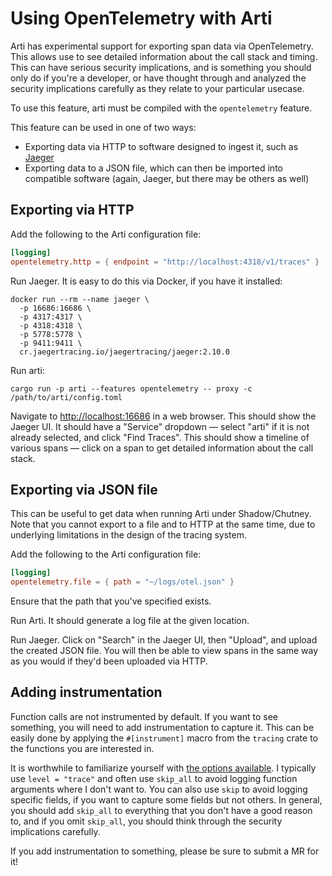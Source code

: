 # Using OpenTelemetry with Arti

Arti has experimental support for exporting span data via OpenTelemetry. This allows use to see detailed information about the call stack and timing. This can have serious security implications, and is something you should only do if you're a developer, or have thought through and analyzed the security implications carefully as they relate to your particular usecase.

To use this feature, arti must be compiled with the `opentelemetry` feature.

This feature can be used in one of two ways:

* Exporting data via HTTP to software designed to ingest it, such as [Jaeger](https://www.jaegertracing.io)
* Exporting data to a JSON file, which can then be imported into compatible software (again, Jaeger, but there may be others as well)

## Exporting via HTTP

Add the following to the Arti configuration file:

```toml
[logging]
opentelemetry.http = { endpoint = "http://localhost:4318/v1/traces" }
```

Run Jaeger. It is easy to do this via Docker, if you have it installed:

```
docker run --rm --name jaeger \
  -p 16686:16686 \
  -p 4317:4317 \
  -p 4318:4318 \
  -p 5778:5778 \
  -p 9411:9411 \
  cr.jaegertracing.io/jaegertracing/jaeger:2.10.0
```

Run arti:

```
cargo run -p arti --features opentelemetry -- proxy -c /path/to/arti/config.toml
```

Navigate to [http://localhost:16686](http://localhost:16686) in a web browser. This should show the Jaeger UI. It should have a "Service" dropdown — select "arti" if it is not already selected, and click "Find Traces". This should show a timeline of various spans — click on a span to get detailed information about the call stack.

## Exporting via JSON file

This can be useful to get data when running Arti under Shadow/Chutney. Note that you cannot export to a file and to HTTP at the same time, due to underlying limitations in the design of the tracing system.

Add the following to the Arti configuration file:

```toml
[logging]
opentelemetry.file = { path = "~/logs/otel.json" }
```

Ensure that the path that you've specified exists.

Run Arti. It should generate a log file at the given location.

Run Jaeger. Click on "Search" in the Jaeger UI, then "Upload", and upload the created JSON file. You will then be able to view spans in the same way as you would if they'd been uploaded via HTTP.

## Adding instrumentation

Function calls are not instrumented by default. If you want to see something, you will need to add instrumentation to capture it. This can be easily done by applying the `#[instrument]` macro from the `tracing` crate to the functions you are interested in.

It is worthwhile to familiarize yourself with [the options available](https://docs.rs/tracing/latest/tracing/attr.instrument.html). I typically use `level = "trace"` and often use `skip_all` to avoid logging function arguments where I don't want to. You can also use `skip` to avoid logging specific fields, if you want to capture some fields but not others. In general, you should add `skip_all` to everything that you don't have a good reason to, and if you omit `skip_all`, you should think through the security implications carefully.

If you add instrumentation to something, please be sure to submit a MR for it!
